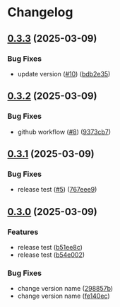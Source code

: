 # Changelog

## [0.3.3](https://github.com/techarm/jclog/compare/v0.3.2...v0.3.3) (2025-03-09)


### Bug Fixes

* update version ([#10](https://github.com/techarm/jclog/issues/10)) ([bdb2e35](https://github.com/techarm/jclog/commit/bdb2e3557801d58d71b1e1393b3f468fe62883bd))

## [0.3.2](https://github.com/techarm/jclog/compare/v0.3.1...v0.3.2) (2025-03-09)


### Bug Fixes

* github workflow ([#8](https://github.com/techarm/jclog/issues/8)) ([9373cb7](https://github.com/techarm/jclog/commit/9373cb793d28c221b80c5cb2aaaac07d7c41e7bf))

## [0.3.1](https://github.com/techarm/jclog/compare/v0.3.0...v0.3.1) (2025-03-09)


### Bug Fixes

* release test ([#5](https://github.com/techarm/jclog/issues/5)) ([767eee9](https://github.com/techarm/jclog/commit/767eee93f5f55bc059272d2c0099c422db69041a))

## [0.3.0](https://github.com/techarm/jclog/compare/v0.2.7...v0.3.0) (2025-03-09)


### Features

* release test ([b51ee8c](https://github.com/techarm/jclog/commit/b51ee8c318d4d37eb730d1303d09f3381bb00de3))
* release test ([b54e002](https://github.com/techarm/jclog/commit/b54e002b09504051e4f6fe489ca5a804ac4ae7fc))


### Bug Fixes

* change version name ([298857b](https://github.com/techarm/jclog/commit/298857b76e36e999ecba14b06facddd01ec016d7))
* change version name ([fe140ec](https://github.com/techarm/jclog/commit/fe140ec32d98e8dc181770d894477242dc823b8d))
